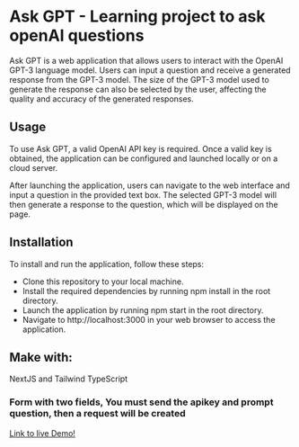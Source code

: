 # Ask GPT - Learning project to ask openAI questions

Ask GPT is a web application that allows users to interact with the OpenAI GPT-3 language model. Users can input a question and receive a generated response from the GPT-3 model. The size of the GPT-3 model used to generate the response can also be selected by the user, affecting the quality and accuracy of the generated responses.

## Usage
To use Ask GPT, a valid OpenAI API key is required. Once a valid key is obtained, the application can be configured and launched locally or on a cloud server.

After launching the application, users can navigate to the web interface and input a question in the provided text box. The selected GPT-3 model will then generate a response to the question, which will be displayed on the page.


## Installation
To install and run the application, follow these steps:

* Clone this repository to your local machine.
* Install the required dependencies by running npm install in the root directory.
* Launch the application by running npm start in the root directory.
* Navigate to http://localhost:3000 in your web browser to access the application.


## Make with:
NextJS and Tailwind
TypeScript


### Form with two fields, You must send the apikey and prompt question, then a request will be created

[Link to live Demo!](https://ask-gpt-ten.vercel.app/)
